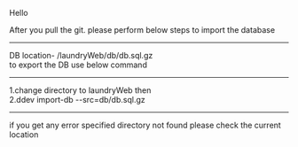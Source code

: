 Hello

After you pull the git. please perform below steps to import the database
<hr>DB location- /laundryWeb/db/db.sql.gz
<br>
to export the DB use below command
<hr>
1.change directory to laundryWeb then
<br>
2.ddev import-db --src=db/db.sql.gz
<hr>
if you get any error specified directory not found please check the current location
